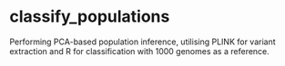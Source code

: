 # classify_populations
Performing PCA-based population inference, utilising PLINK for variant extraction and R for classification with 1000 genomes as a reference.
